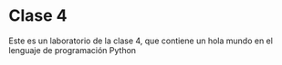 # Clase 4

Este es un laboratorio de la clase 4, que contiene un hola mundo en el lenguaje de programación Python
